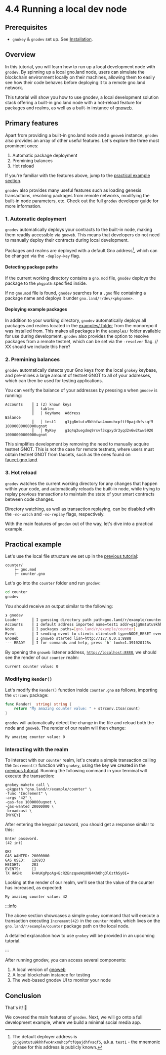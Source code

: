 # 4.4 Running a local dev node

## Prerequisites

- `gnokey` & `gnodev` set up. See [Installation](installation.md).

## Overview

In this tutorial, you will learn how to run up a local development node with
`gnodev`. By spinning up a local gno.land
node, users can simulate the blockchain environment locally on their machines,
allowing them to easily see how their code behaves before deploying it to a
remote gno.land network.

This tutorial will show you how to use gnodev,
a local development solution stack offering a built-in gno.land node with a
hot-reload feature for packages and realms, as well as a built-in instance of [gnoweb](../users/explore-with-gnoweb.md).

## Primary features

Apart from providing a built-in gno.land node and a `gnoweb` instance, `gnodev`
also provides an array of other useful features. Let's explore the three most
prominent ones:
1. Automatic package deployment
2. Premining balances
3. Hot reload

If you're familiar with the features above, jump to the [practical example
section](#practical-example).

`gnodev` also provides many useful features such as loading genesis transactions,
resolving packages from remote networks, modifying the built-in node parameters,
etc. Check out the full `gnodev` developer guide for more information.

### 1. Automatic deployment

`gnodev` automatically deploys your contracts to the built-in node, making
them readily accessible via `gnoweb`. This means that developers do not need to
manually deploy their contracts during local development.

Packages and realms are deployed with a default Gno address[^1], which can be changed
via the `-deploy-key` flag.

#### Detecting package paths

If the current working directory contains a `gno.mod` file, `gnodev` deploys the
package to the `pkgpath` specified inside.

If no `gno.mod` file is found, `gnodev` searches for a `.gno` file containing a
package name and deploys it under `gno.land/r/dev/<pkgname>`.

#### Deploying example packages

In addition to your working directory, `gnodev` automatically deploys all packages
and realms located in the [examples/ folder](https://github.com/gnolang/gno/tree/master/examples)
from the monorepo it was installed from. This makes all packages in the `examples/`
folder available for use during development. `gnodev` also provides the option
to resolve packages from a remote testnet, which can be set via the `-resolver` flag. // XX should we include this here?

### 2. Premining balances

`gnodev` automatically detects your Gno keys from the local `gnokey` keybase, and
pre-mines a large amount of testnet GNOT to all of your addresses, which can
then be used for testing applications.

You can verify the balance of your addresses by pressing `A` when `gnodev` is running:

```
Accounts    ┃ I (2) known keys
            ┃   table=
            ┃   │ KeyName  Address                                   Balance
            ┃   │ test1    g1jg8mtutu9khhfwc4nxmuhcpftf0pajdhfvsqf5  10000000000000ugnot
            ┃   │ MyKey    g1q4q3uegdnq9rsvf3xgxydr3yqd2v6w2tww5920  10000000000000ugnot
```

This simplifies development by removing the need to manually acquire testnet GNOT.
This is not the case for remote testnets, where users must obtain testnet GNOT
from faucets, such as the ones found on [faucet.gno.land](https://faucet.gno.land).

### 3. Hot reload

`gnodev` watches the current working directory for any changes that happen within
your code, and automatically reloads the built-in node, while trying to replay
previous transactions to maintain the state of your smart contracts between
code changes.

Directory watching, as well as transaction replaying, can be disabled with the
`-no-watch` and `-no-replay` flags, respectively.

With the main features of `gnodev` out of the way, let's dive into a practical
example.

## Practical example

Let's use the local file structure we set up in the [previous tutorial](running-testing-gno.md#setup):

```
counter/
    ├─ gno.mod
    ├─ counter.gno
```

Let's go into the `counter` folder and run `gnodev`:

```bash
cd counter
gnodev
```

You should receive an output similar to the following:

```bash
❯ gnodev
Loader      ┃ I guessing directory path path=gno.land/r/example/counter dir={your_pwd}
Accounts    ┃ I default address imported name=test1 addr=g1jg8mtutu9khhfwc4nxmuhcpftf0pajdhfvsqf5
Node        ┃ I packages paths=[gno.land/r/example/counter]
Event       ┃ I sending event to clients clients=0 type=NODE_RESET event=&{}
GnoWeb      ┃ I gnoweb started lisn=http://127.0.0.1:8888
--- READY   ┃ I for commands and help, press `h` took=1.391020125s
```

By opening the `gnoweb` listener address, [`http://localhost:8888`](http://127.0.0.1:8888),
we should see the render of our `counter` realm:

```
Current counter value: 0
```

### Modifying `Render()`

Let's modify the `Render()` function inside `counter.gno` as follows, importing
the `strconv` package:

```go
func Render(_ string) string {
	return "My amazing counter value: " + strconv.Itoa(count)
}
```

`gnodev` will automatically detect the change in the file and reload both the node
and `gnoweb`. The render of our realm will then change:

```
My amazing counter value: 0
```

### Interacting with the realm

To interact with our `counter` realm, let's create a simple transaction calling
the `Increment()` function with `gnokey`, using the key we created in the
[previous tutorial](creating-a-keypair.md). Running the following command
in your terminal will execute the transaction:

```
gnokey maketx call \
-pkgpath "gno.land/r/example/counter" \
-func "Increment" \
-args "42" \
-gas-fee 1000000ugnot \
-gas-wanted 20000000 \
-broadcast \
{MYKEY}
```

After entering the keypair password, you should get a response similar to this:

```
Enter password.
(42 int)

OK!
GAS WANTED: 20000000
GAS USED:   126933
HEIGHT:     203
EVENTS:     []
TX HASH:    k+WuKgPpoAg+EcR2EnzqxeWqUXB4KhOhg3l6zthSy0I=
```

Looking at the render of our realm, we'll see that the value of the counter
has increased, as expected:

```
My amazing counter value: 42
```

:::info

The above section showcases a simple `gnokey` command that will execute a
transaction executing `Increment(42)` in the `counter` realm, which lives on the
`gno.land/r/example/counter` package path on the local node.

A detailed explanation how to use `gnokey` will be provided in an
upcoming tutorial.

:::

After running gnodev, you can access several components:

1. A local version of [gnoweb](../users/explore-with-gnoweb.md)
2. A local blockchain instance for testing
3. The web-based gnodev UI to monitor your node

## Conclusion

That's it! 🎉

We covered the main features of `gnodev`. Next, we will go onto a full development
example, where we build a minimal social media app.

[^1]: The default deployer address is `g1jg8mtutu9khhfwc4nxmuhcpftf0pajdhfvsqf5`,
a.k.a. `test1` - the mnemonic phrase for this address is publicly known.
